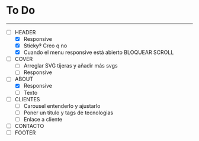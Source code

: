 # To Do
---
- [ ] HEADER
  - [x] Responsive
  - [x] ~~Sticky?~~ Creo q no
  - [x] Cuando el menu responsive está abierto BLOQUEAR SCROLL
- [ ] COVER
  - [ ] Arreglar SVG tijeras y añadir más svgs
  - [ ] Responsive
- [ ] ABOUT
  - [x] Responsive
  - [ ] Texto
- [ ] CLIENTES
  - [ ] Carousel entenderlo y ajustarlo
  - [ ] Poner un titulo y tags de tecnologias
  - [ ] Enlace a cliente
- [ ] CONTACTO
- [ ] FOOTER